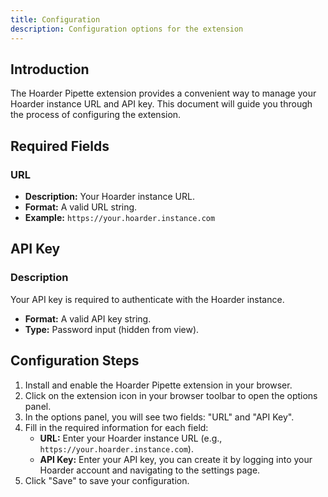 ```yaml
---
title: Configuration
description: Configuration options for the extension
---
```


## Introduction

The Hoarder Pipette extension provides a convenient way to manage your Hoarder instance URL and API key. This document will guide you through the process of configuring the extension.

## Required Fields

### URL

*   **Description:** Your Hoarder instance URL.
*   **Format:** A valid URL string.
*   **Example:** `https://your.hoarder.instance.com`

## API Key

### Description
Your API key is required to authenticate with the Hoarder instance.

*   **Format:** A valid API key string.
*   **Type:** Password input (hidden from view).

## Configuration Steps

1.  Install and enable the Hoarder Pipette extension in your browser.
2.  Click on the extension icon in your browser toolbar to open the options panel.
3.  In the options panel, you will see two fields: "URL" and "API Key".
4.  Fill in the required information for each field:
    *   **URL:** Enter your Hoarder instance URL (e.g., `https://your.hoarder.instance.com`).
    *   **API Key:** Enter your API key, you can create it by logging into your Hoarder account and navigating to the settings page.
5.  Click "Save" to save your configuration.
